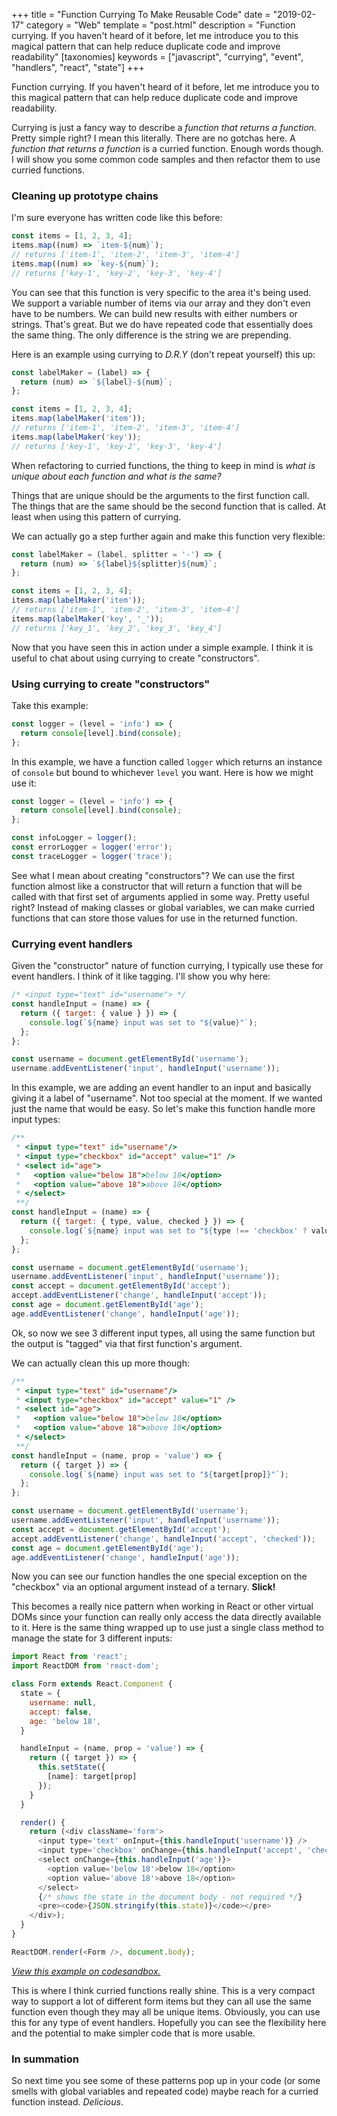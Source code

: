 +++
title = "Function Currying To Make Reusable Code"
date = "2019-02-17"
category = "Web"
template = "post.html"
description = "Function currying. If you haven't heard of it before, let me introduce you to this magical pattern that can help reduce duplicate code and improve readability"
[taxonomies]
keywords = ["javascript", "currying", "event", "handlers", "react", "state"]
+++

Function currying. If you haven't heard of it before, let me introduce you to this magical pattern that can help reduce duplicate code and improve readability.

Currying is just a fancy way to describe a *function that returns a function*. Pretty simple right? I mean this literally. There are no gotchas here. A *function that returns a function* is a curried function. Enough words though. I will show you some common code samples and then refactor them to use curried functions.

### Cleaning up prototype chains

I'm sure everyone has written code like this before:

```js
const items = [1, 2, 3, 4];
items.map((num) => `item-${num}`);
// returns ['item-1', 'item-2', 'item-3', 'item-4']
items.map((num) => `key-${num}`);
// returns ['key-1', 'key-2', 'key-3', 'key-4']
```

You can see that this function is very specific to the area it's being used. We support a variable number of items via our array and they don't even have to be numbers. We can build new results with either numbers or strings. That's great. But we do have repeated code that essentially does the same thing. The only difference is the string we are prepending.

Here is an example using currying to *D.R.Y* (don't repeat yourself) this up:

```js
const labelMaker = (label) => {
  return (num) => `${label}-${num}`;
};

const items = [1, 2, 3, 4];
items.map(labelMaker('item'));
// returns ['item-1', 'item-2', 'item-3', 'item-4']
items.map(labelMaker('key'));
// returns ['key-1', 'key-2', 'key-3', 'key-4']
```

When refactoring to curried functions, the thing to keep in mind is *what is unique about each function and what is the same?*

Things that are unique should be the arguments to the first function call. The things that are the same should be the second function that is called. At least when using this pattern of currying.

We can actually go a step further again and make this function very flexible:

```js
const labelMaker = (label, splitter = '-') => {
  return (num) => `${label}${splitter}${num}`;
};

const items = [1, 2, 3, 4];
items.map(labelMaker('item'));
// returns ['item-1', 'item-2', 'item-3', 'item-4']
items.map(labelMaker('key', '_'));
// returns ['key_1', 'key_2', 'key_3', 'key_4']
```

Now that you have seen this in action under a simple example. I think it is useful to chat about using currying to create "constructors".

### Using currying to create "constructors"

Take this example:

```js
const logger = (level = 'info') => {
  return console[level].bind(console);
};
```

In this example, we have a function called `logger` which returns an instance of `console` but bound to whichever `level` you want. Here is how we might use it:

```js
const logger = (level = 'info') => {
  return console[level].bind(console);
};

const infoLogger = logger();
const errorLogger = logger('error');
const traceLogger = logger('trace');
```

See what I mean about creating "constructors"? We can use the first function almost like a constructor that will return a function that will be called with that first set of arguments applied in some way. Pretty useful right? Instead of making classes or global variables, we can make curried functions that can store those values for use in the returned function.

### Currying event handlers

Given the "constructor" nature of function currying, I typically use these for event handlers. I think of it like tagging. I'll show you why here:

```js
/* <input type="text" id="username"> */
const handleInput = (name) => {
  return ({ target: { value } }) => {
    console.log(`${name} input was set to "${value}"`);
  };
};

const username = document.getElementById('username');
username.addEventListener('input', handleInput('username'));
```

In this example, we are adding an event handler to an input and basically giving it a label of "username". Not too special at the moment. If we wanted just the name that would be easy. So let's make this function handle more input types:

```js
/**
 * <input type="text" id="username"/>
 * <input type="checkbox" id="accept" value="1" />
 * <select id="age">
 *   <option value="below 18">below 18</option>
 *   <option value="above 18">above 18</option>
 * </select>
 **/
const handleInput = (name) => {
  return ({ target: { type, value, checked } }) => {
    console.log(`${name} input was set to "${type !== 'checkbox' ? value : checked}"`);
  };
};

const username = document.getElementById('username');
username.addEventListener('input', handleInput('username'));
const accept = document.getElementById('accept');
accept.addEventListener('change', handleInput('accept'));
const age = document.getElementById('age');
age.addEventListener('change', handleInput('age'));
```

Ok, so now we see 3 different input types, all using the same function but the output is "tagged" via that first function's argument.

We can actually clean this up more though:

```js
/**
 * <input type="text" id="username"/>
 * <input type="checkbox" id="accept" value="1" />
 * <select id="age">
 *   <option value="below 18">below 18</option>
 *   <option value="above 18">above 18</option>
 * </select>
 **/
const handleInput = (name, prop = 'value') => {
  return ({ target }) => {
    console.log(`${name} input was set to "${target[prop]}"`);
  };
};

const username = document.getElementById('username');
username.addEventListener('input', handleInput('username'));
const accept = document.getElementById('accept');
accept.addEventListener('change', handleInput('accept', 'checked'));
const age = document.getElementById('age');
age.addEventListener('change', handleInput('age'));
```

Now you can see our function handles the one special exception on the "checkbox" via an optional argument instead of a ternary. **Slick!**

This becomes a really nice pattern when working in React or other virtual DOMs since your function can really only access the data directly available to it. Here is the same thing wrapped up to use just a single class method to manage the state for 3 different inputs:

```js
import React from 'react';
import ReactDOM from 'react-dom';

class Form extends React.Component {
  state = {
    username: null,
    accept: false,
    age: 'below 18',
  }

  handleInput = (name, prop = 'value') => {
    return ({ target }) => {
      this.setState({
        [name]: target[prop]
      });
    }
  }

  render() {
    return (<div className='form'>
      <input type='text' onInput={this.handleInput('username')} />
      <input type='checkbox' onChange={this.handleInput('accept', 'checked')} />
      <select onChange={this.handleInput('age')}>
        <option value='below 18'>below 18</option>
        <option value='above 18'>above 18</option>
      </select>
      {/* shows the state in the document body - not required */}
      <pre><code>{JSON.stringify(this.state)}</code></pre>
    </div>);
  }
}

ReactDOM.render(<Form />, document.body);
```

*[View this example on codesandbox.](https://6nv8q86yk3.codesandbox.io/)*

This is where I think curried functions really shine. This is a very compact way to support a lot of different form items but they can all use the same function even though they may all be unique items. Obviously, you can use this for any type of event handlers. Hopefully you can see the flexibility here and the potential to make simpler code that is more usable.

### In summation

So next time you see some of these patterns pop up in your code (or some smells with global variables and repeated code) maybe reach for a curried function instead. *Delicious*.
